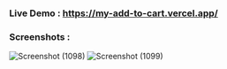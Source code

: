### Live Demo : https://my-add-to-cart.vercel.app/

### Screenshots :

![Screenshot (1098)](https://github.com/user-attachments/assets/02bcca41-1339-4d44-a4b2-d68ef24b1008)
![Screenshot (1099)](https://github.com/user-attachments/assets/9e952eaa-b28a-4cfc-86f4-8c6b12ded08e)
